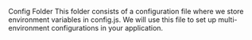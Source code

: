 Config Folder
This folder consists of a configuration file where we store environment variables in config.js. We will use this file to set up multi-environment configurations in your application.